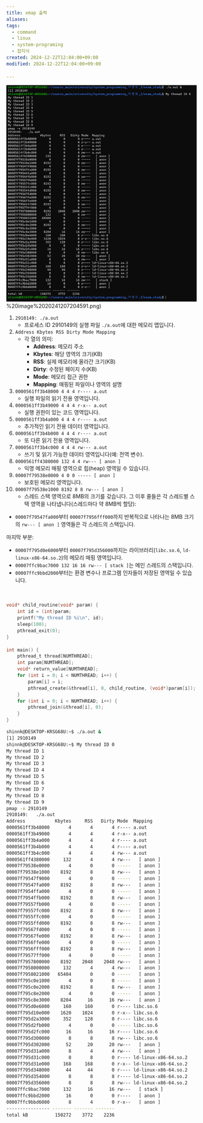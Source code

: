 ```yaml
---
title: xmap 출력
aliases: 
tags:
  - command
  - linux
  - system-programing
  - 잡지식
created: 2024-12-22T12:04:00+09:00
modified: 2024-12-22T12:04:00+09:00

---
```


![](../08.media/20241207204591.png)%20image%2020241207204591.png)
1. `2910149: ./a.out`
    - 프로세스 ID 2910149의 실행 파일 `./a.out`에 대한 메모리 맵입니다.
2. `Address Kbytes RSS Dirty Mode Mapping`
    - 각 열의 의미:
        - **Address**: 메모리 주소
        - **Kbytes**: 해당 영역의 크기(KB)
        - **RSS**: 실제 메모리에 올라간 크기(KB)
        - **Dirty**: 수정된 페이지 수(KB)
        - **Mode**: 메모리 접근 권한
        - **Mapping**: 매핑된 파일이나 영역의 설명
3. `0000561ff3b48000 4 4 4 r---- a.out`
    - 실행 파일의 읽기 전용 영역입니다.
4. `0000561ff3b49000 4 4 4 r-x-- a.out`
    - 실행 권한이 있는 코드 영역입니다.
5. `0000561ff3b4a000 4 4 4 r---- a.out`
    - 추가적인 읽기 전용 데이터 영역입니다.
6. `0000561ff3b4b000 4 4 4 r---- a.out`
    - 또 다른 읽기 전용 영역입니다.
7. `0000561ff3b4c000 4 4 4 rw--- a.out`
    - 쓰기 및 읽기 가능한 데이터 영역입니다(예: 전역 변수).
8. `0000561ff4380000 132 4 4 rw--- [ anon ]`
    - 익명 메모리 매핑 영역으로 힙(heap) 영역일 수 있습니다.
9. `00007f79538e0000 4 0 0 ----- [ anon ]`
    - 보호된 메모리 영역입니다.
10. `00007f79538e1000 8192 8 8 rw--- [ anon ]`
    - 스레드 스택 영역으로 8MB의 크기를 갖습니다.
그 이후 줄들은 각 스레드별 스택 영역을 나타냅니다(스레드마다 약 8MB씩 할당):
- `00007f79547fa000`부터 `00007f7956fff000`까지 반복적으로 나타나는 8MB 크기의 `rw--- [ anon ]` 영역들은 각 스레드의 스택입니다.

마지막 부분:

- `00007f795d0e6000`부터 `00007f795d356000`까지는 라이브러리(`libc.so.6`, `ld-linux-x86-64.so.2`)의 메모리 매핑 영역입니다.
- `00007ffc9bac7000 132 16 16 rw--- [ stack ]`는 메인 스레드의 스택입니다.
- `00007ffc9bbd2000`부터는 환경 변수나 프로그램 인자들이 저장된 영역일 수 있습니다.





```c


void* child_routine(void* param) {
    int id = (int)param;
    printf("My thread ID %i\n", id);
    sleep(100);
    pthread_exit(0);
}

int main() {
    pthread_t thread[NUMTHREAD];
    int param[NUMTHREAD];
    void* return_value[NUMTHREAD];
    for (int i = 0; i < NUMTHREAD; i++) {
        param[i] = i;
        pthread_create(&thread[i], 0, child_routine, (void*)param[i]);
    }
    for (int i = 0; i < NUMTHREAD; i++) {
        pthread_join(&thread[i], 0);
    }
}
```


```bash
shinnk@DESKTOP-KRSG68U:~$ ./a.out &
[1] 2910149
shinnk@DESKTOP-KRSG68U:~$ My thread ID 0
My thread ID 1
My thread ID 2
My thread ID 3
My thread ID 4
My thread ID 5
My thread ID 6
My thread ID 7
My thread ID 8
My thread ID 9
pmap -x 2910149
2910149:   ./a.out
Address           Kbytes     RSS   Dirty Mode  Mapping
0000561ff3b48000       4       4       4 r---- a.out
0000561ff3b49000       4       4       4 r-x-- a.out
0000561ff3b4a000       4       4       4 r---- a.out
0000561ff3b4b000       4       4       4 r---- a.out
0000561ff3b4c000       4       4       4 rw--- a.out
0000561ff4380000     132       4       4 rw---   [ anon ]
00007f79538e0000       4       0       0 -----   [ anon ]
00007f79538e1000    8192       8       8 rw---   [ anon ]
00007f79547f9000       4       0       0 -----   [ anon ]
00007f79547fa000    8192       8       8 rw---   [ anon ]
00007f7954ffa000       4       0       0 -----   [ anon ]
00007f7954ffb000    8192       8       8 rw---   [ anon ]
00007f79557fb000       4       0       0 -----   [ anon ]
00007f79557fc000    8192       8       8 rw---   [ anon ]
00007f7955ffc000       4       0       0 -----   [ anon ]
00007f7955ffd000    8192       8       8 rw---   [ anon ]
00007f79567fd000       4       0       0 -----   [ anon ]
00007f79567fe000    8192       8       8 rw---   [ anon ]
00007f7956ffe000       4       0       0 -----   [ anon ]
00007f7956fff000    8192       8       8 rw---   [ anon ]
00007f79577ff000       4       0       0 -----   [ anon ]
00007f7957800000    8192    2048    2048 rw---   [ anon ]
00007f7958000000     132       4       4 rw---   [ anon ]
00007f7958021000   65404       0       0 -----   [ anon ]
00007f795c0e1000       4       0       0 -----   [ anon ]
00007f795c0e2000    8192       8       8 rw---   [ anon ]
00007f795c8e2000       4       0       0 -----   [ anon ]
00007f795c8e3000    8204      16      16 rw---   [ anon ]
00007f795d0e6000     160     160       0 r---- libc.so.6
00007f795d10e000    1620    1024       0 r-x-- libc.so.6
00007f795d2a3000     352     128       0 r---- libc.so.6
00007f795d2fb000       4       0       0 ----- libc.so.6
00007f795d2fc000      16      16      16 r---- libc.so.6
00007f795d300000       8       8       8 rw--- libc.so.6
00007f795d302000      52      20      20 rw---   [ anon ]
00007f795d31a000       8       4       4 rw---   [ anon ]
00007f795d31c000       8       8       0 r---- ld-linux-x86-64.so.2
00007f795d31e000     168     168       0 r-x-- ld-linux-x86-64.so.2
00007f795d348000      44      44       0 r---- ld-linux-x86-64.so.2
00007f795d354000       8       8       8 r---- ld-linux-x86-64.so.2
00007f795d356000       8       8       8 rw--- ld-linux-x86-64.so.2
00007ffc9bac7000     132      16      16 rw---   [ stack ]
00007ffc9bbd2000      16       0       0 r----   [ anon ]
00007ffc9bbd6000       8       4       0 r-x--   [ anon ]
---------------- ------- ------- -------
total kB          150272    3772    2236
```